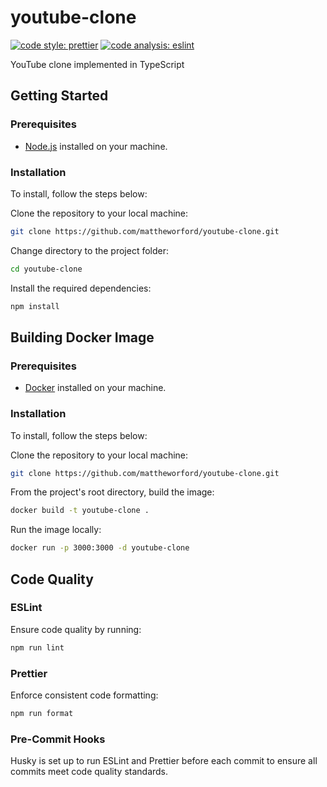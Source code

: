 # youtube-clone

[![code style: prettier](https://img.shields.io/badge/code_style-prettier-ff69b4.svg?style=flat-square)](https://github.com/prettier/prettier) [![code analysis: eslint](https://img.shields.io/badge/code_analysis-eslint-154564.svg?style=flat-square)](https://github.com/prettier/prettier)

YouTube clone implemented in TypeScript

## Getting Started

### Prerequisites

- [Node.js](https://nodejs.org/en/download/current) installed on your machine.

### Installation

To install, follow the steps below:

Clone the repository to your local machine:

```bash
git clone https://github.com/mattheworford/youtube-clone.git
```

Change directory to the project folder:

```bash
cd youtube-clone
```

Install the required dependencies:

```bash
npm install
```

## Building Docker Image

### Prerequisites

- [Docker](https://www.docker.com/) installed on your machine.

### Installation

To install, follow the steps below:

Clone the repository to your local machine:

```bash
git clone https://github.com/mattheworford/youtube-clone.git
```

From the project's root directory, build the image:

```bash
docker build -t youtube-clone .
```

Run the image locally:

```bash
docker run -p 3000:3000 -d youtube-clone
```

## Code Quality

### ESLint

Ensure code quality by running:

```bash
npm run lint
```

### Prettier

Enforce consistent code formatting:

```bash
npm run format
```

### Pre-Commit Hooks

Husky is set up to run ESLint and Prettier before each commit to ensure all commits meet code quality standards.
